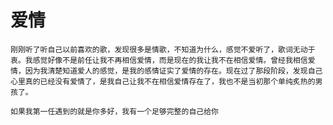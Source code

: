 # 爱情

    刚刚听了听自己以前喜欢的歌，发现很多是情歌，不知道为什么，感觉不爱听了，歌词无动于衷。我感觉好像不是前任让我不再相信爱情，而是现在的我让我不在相信爱情。曾经我相信爱情，因为我清楚知道爱人的感觉，是我的感情证实了爱情的存在。现在过了那段阶段，发现自己心里真的已经没有爱情了，是我自己让我不在相信爱情存在了，我也不是当初那个单纯炙热的男孩了。

    如果我第一任遇到的就是你多好，我有一个足够完整的自己给你
